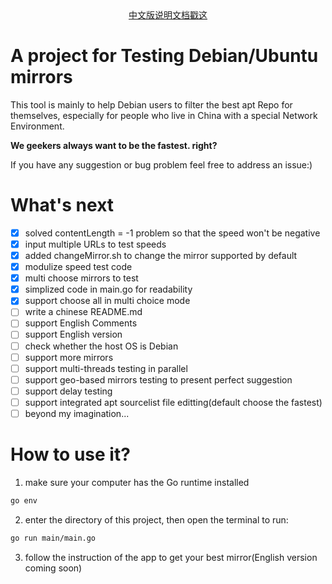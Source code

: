 <div align="center">
  <a href="README-ZH.md">中文版说明文档戳这</a>
</div>

# A project for Testing Debian/Ubuntu mirrors
This tool is mainly to help Debian users to filter the best apt Repo for themselves,
especially for people who live in China with a special Network Environment.

**We geekers always want to be the fastest. right?**

If you have any suggestion or bug problem feel free to address an issue:)

# What's next
- [x] solved contentLength = -1 problem so that the speed won't be negative
- [x] input multiple URLs to test speeds
- [x] added changeMirror.sh to change the mirror supported by default
- [x] modulize speed test code
- [x] multi choose mirrors to test
- [x] simplized code in main.go for readability
- [x] support choose all in multi choice mode
- [ ] write a chinese README.md
- [ ] support English Comments
- [ ] support English version
- [ ] check whether the host OS is Debian
- [ ] support more mirrors
- [ ] support multi-threads testing in parallel
- [ ] support geo-based mirrors testing to present perfect suggestion
- [ ] support delay testing
- [ ] support integrated apt sourcelist file editting(default choose the fastest)
- [ ] beyond my imagination...

# How to use it?
1. make sure your computer has the Go runtime installed
```bash
go env
```
2. enter the directory of this project, then open the terminal to run:
```bash
go run main/main.go
```
3. follow the instruction of the app to get your best mirror(English version 
coming soon)